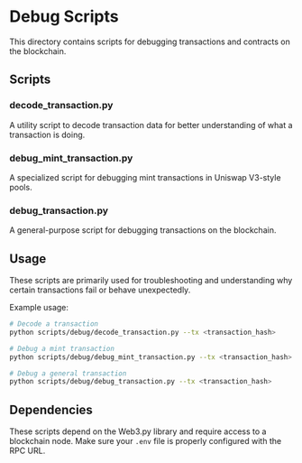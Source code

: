 # Debug Scripts

This directory contains scripts for debugging transactions and contracts on the blockchain.

## Scripts

### decode_transaction.py

A utility script to decode transaction data for better understanding of what a transaction is doing.

### debug_mint_transaction.py

A specialized script for debugging mint transactions in Uniswap V3-style pools.

### debug_transaction.py

A general-purpose script for debugging transactions on the blockchain.

## Usage

These scripts are primarily used for troubleshooting and understanding why certain transactions fail or behave unexpectedly.

Example usage:

```bash
# Decode a transaction
python scripts/debug/decode_transaction.py --tx <transaction_hash>

# Debug a mint transaction
python scripts/debug/debug_mint_transaction.py --tx <transaction_hash>

# Debug a general transaction
python scripts/debug/debug_transaction.py --tx <transaction_hash>
```

## Dependencies

These scripts depend on the Web3.py library and require access to a blockchain node. Make sure your `.env` file is properly configured with the RPC URL. 